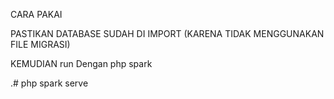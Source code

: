 CARA PAKAI

PASTIKAN DATABASE SUDAH DI IMPORT (KARENA TIDAK MENGGUNAKAN FILE MIGRASI)

KEMUDIAN run Dengan php spark 

.# php spark serve
